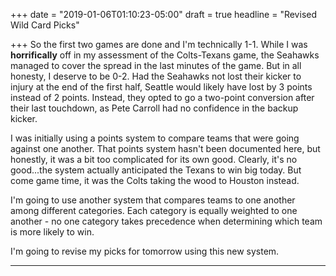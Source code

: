 +++
date = "2019-01-06T01:10:23-05:00"
draft = true
headline = "Revised Wild Card Picks"

+++
So the first two games are done and I'm technically 1-1. While I was **horrifically** off in my assessment of the Colts-Texans game, the Seahawks managed to cover the spread in the last minutes of the game. But in all honesty, I deserve to be 0-2. Had the Seahawks not lost their kicker to injury at the end of the first half, Seattle would likely have lost by 3 points instead of 2 points. Instead, they opted to go a two-point conversion after their last touchdown, as Pete Carroll had no confidence in the backup kicker.

I was initially using a points system to compare teams that were going against one another. That points system hasn't been documented here, but honestly, it was a bit too complicated for its own good. Clearly, it's no good...the system actually anticipated the Texans to win big today. But come game time, it was the Colts taking the wood to Houston instead.

I'm going to use another system that compares teams to one another among different categories. Each category is equally weighted to one another - no one category takes precedence when determining which team is more likely to win.

I'm going to revise my picks for tomorrow using this new system.

***